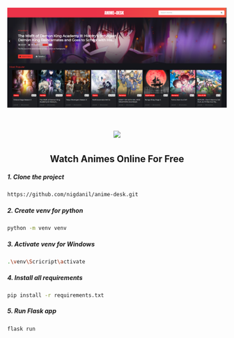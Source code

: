 <p align="center"><a href="https://www.anime-desk.ru/"><img src="./static/img/home.png"></a></p> 
<h1 align="center"><img src="https://www.anime-desk.ru/static/img/headerr.png"></h1>
<h2 align="center"><b>Watch Animes Online For Free</b></h4>

<h5><p>1. Clone the project</p></h5>

```bash
https://github.com/nigdanil/anime-desk.git
```

<h5><p>2. Create venv for python</p></h5>

```bash
python -m venv venv

```

<h5><p>3. Activate venv for Windows</p></h5>

```bash
.\venv\Scricript\activate
```

<h5><p>4. Install all requirements</p></h5>

```bash
pip install -r requirements.txt
```

<h5><p>5. Run Flask app</p></h5>

```bash
flask run
```
